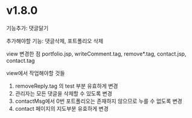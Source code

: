 # v1.8.0

기능추가: 댓글달기 

추가해야할 기능: 댓글삭제, 포트폴리오 삭제

view 변경한 점 
portfolio.jsp, writeComment.tag, remove*.tag, contact.jsp, contact.tag

view에서 작업해야할 것들
1. removeReply.tag 의 test 부분 유효하게 변경 
2. 관리자는 모든 댓글을 삭제할 수 있도록 변경 
3. contactMsg에서 0번 포트폴리오는 존재하지 않으므로 누를 수 없도록 변경 
4. contact 페이지의 지도부분 유효하게 변경
